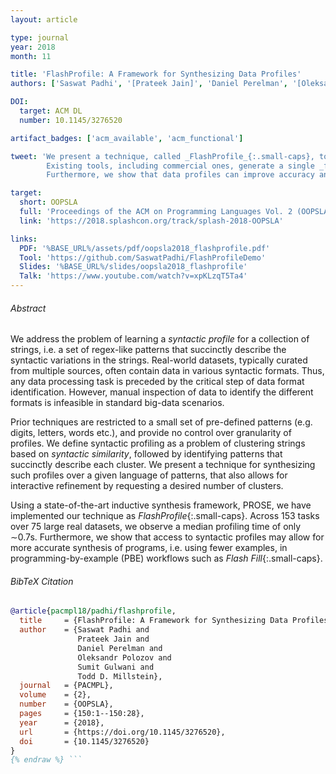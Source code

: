 ```yaml
---
layout: article

type: journal
year: 2018
month: 11

title: 'FlashProfile: A Framework for Synthesizing Data Profiles'
authors: ['Saswat Padhi', '[Prateek Jain]', 'Daniel Perelman', '[Oleksandr Polozov]', '[Sumit Gulwani]', '[Todd Millstein]']

DOI:
  target: ACM DL
  number: 10.1145/3276520

artifact_badges: ['acm_available', 'acm_functional']

tweet: 'We present a technique, called _FlashProfile_{:.small-caps}, to generate _hierarchical_ data profiles.
        Existing tools, including commercial ones, generate a single _flat_ profile, and are often overly general or incomplete.
        Furthermore, we show that data profiles can improve accuracy and efficiency of PBE techniques.'

target:
  short: OOPSLA
  full: 'Proceedings of the ACM on Programming Languages Vol. 2 (OOPSLA), 2018'
  link: 'https://2018.splashcon.org/track/splash-2018-OOPSLA'

links:
  PDF: '%BASE_URL%/assets/pdf/oopsla2018_flashprofile.pdf'
  Tool: 'https://github.com/SaswatPadhi/FlashProfileDemo'
  Slides: '%BASE_URL%/slides/oopsla2018_flashprofile'
  Talk: 'https://www.youtube.com/watch?v=xpKLzqT5Ta4'
---
```


###### Abstract

We address the problem of learning a _syntactic profile_ for a collection of strings,
i.e. a set of regex-like patterns that succinctly describe the syntactic variations in the strings.
Real-world datasets, typically curated from multiple sources, often contain data in various syntactic formats.
Thus, any data processing task is preceded by the critical step of data format identification.
However, manual inspection of data to identify the different formats is infeasible in standard big-data scenarios.

Prior techniques are restricted to a small set of pre-defined patterns
(e.g. digits, letters, words etc.), and provide no control over granularity of profiles.
We define syntactic profiling as a problem of clustering strings based on _syntactic similarity_,
followed by identifying patterns that succinctly describe each cluster.
We present a technique for synthesizing such profiles over a given language of patterns,
that also allows for interactive refinement by requesting a desired number of clusters.

Using a state-of-the-art inductive synthesis framework, PROSE, we have implemented our technique as _FlashProfile_{:.small-caps}.
Across $153$ tasks over $75$ large real datasets, we observe a median profiling time of only ∼$0.7$s.
Furthermore, we show that access to syntactic profiles may allow for more accurate synthesis of programs,
i.e. using fewer examples, in programming-by-example (PBE) workflows such as _Flash Fill_{:.small-caps}.

###### BibTeX Citation

```bibtex {% raw %}
@article{pacmpl18/padhi/flashprofile,
  title     = {FlashProfile: A Framework for Synthesizing Data Profiles},
  author    = {Saswat Padhi and
               Prateek Jain and
               Daniel Perelman and
               Oleksandr Polozov and
               Sumit Gulwani and
               Todd D. Millstein},
  journal   = {PACMPL},
  volume    = {2},
  number    = {OOPSLA},
  pages     = {150:1--150:28},
  year      = {2018},
  url       = {https://doi.org/10.1145/3276520},
  doi       = {10.1145/3276520}
}
{% endraw %} ```